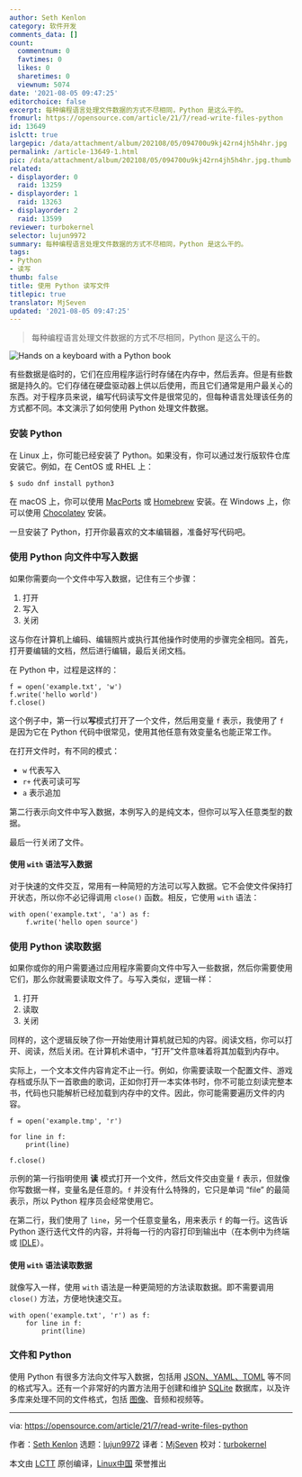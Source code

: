 ```yaml
---
author: Seth Kenlon
category: 软件开发
comments_data: []
count:
  commentnum: 0
  favtimes: 0
  likes: 0
  sharetimes: 0
  viewnum: 5074
date: '2021-08-05 09:47:25'
editorchoice: false
excerpt: 每种编程语言处理文件数据的方式不尽相同，Python 是这么干的。
fromurl: https://opensource.com/article/21/7/read-write-files-python
id: 13649
islctt: true
largepic: /data/attachment/album/202108/05/094700u9kj42rn4jh5h4hr.jpg
permalink: /article-13649-1.html
pic: /data/attachment/album/202108/05/094700u9kj42rn4jh5h4hr.jpg.thumb.jpg
related:
- displayorder: 0
  raid: 13259
- displayorder: 1
  raid: 13263
- displayorder: 2
  raid: 13599
reviewer: turbokernel
selector: lujun9972
summary: 每种编程语言处理文件数据的方式不尽相同，Python 是这么干的。
tags:
- Python
- 读写
thumb: false
title: 使用 Python 读写文件
titlepic: true
translator: MjSeven
updated: '2021-08-05 09:47:25'
---
```



> 
> 每种编程语言处理文件数据的方式不尽相同，Python 是这么干的。
> 
> 
> 


![](/data/attachment/album/202108/05/094700u9kj42rn4jh5h4hr.jpg "Hands on a keyboard with a Python book ")


有些数据是临时的，它们在应用程序运行时存储在内存中，然后丢弃。但是有些数据是持久的。它们存储在硬盘驱动器上供以后使用，而且它们通常是用户最关心的东西。对于程序员来说，编写代码读写文件是很常见的，但每种语言处理该任务的方式都不同。本文演示了如何使用 Python 处理文件数据。


### 安装 Python


在 Linux 上，你可能已经安装了 Python。如果没有，你可以通过发行版软件仓库安装它。例如，在 CentOS 或 RHEL 上：



```
$ sudo dnf install python3

```

在 macOS 上，你可以使用 [MacPorts](https://opensource.com/article/20/11/macports) 或 [Homebrew](https://opensource.com/article/20/6/homebrew-mac) 安装。在 Windows 上，你可以使用 [Chocolatey](https://opensource.com/article/20/3/chocolatey) 安装。


一旦安装了 Python，打开你最喜欢的文本编辑器，准备好写代码吧。


### 使用 Python 向文件中写入数据


如果你需要向一个文件中写入数据，记住有三个步骤：


1. 打开
2. 写入
3. 关闭


这与你在计算机上编码、编辑照片或执行其他操作时使用的步骤完全相同。首先，打开要编辑的文档，然后进行编辑，最后关闭文档。


在 Python 中，过程是这样的：



```
f = open('example.txt', 'w')
f.write('hello world')
f.close()

```

这个例子中，第一行以**写**模式打开了一个文件，然后用变量 `f` 表示，我使用了 `f` 是因为它在 Python 代码中很常见，使用其他任意有效变量名也能正常工作。


在打开文件时，有不同的模式：


* `w` 代表写入
* `r+` 代表可读可写
* `a` 表示追加


第二行表示向文件中写入数据，本例写入的是纯文本，但你可以写入任意类型的数据。


最后一行关闭了文件。


#### 使用 `with` 语法写入数据


对于快速的文件交互，常用有一种简短的方法可以写入数据。它不会使文件保持打开状态，所以你不必记得调用 `close()` 函数。相反，它使用 `with` 语法：



```
with open('example.txt', 'a') as f:
    f.write('hello open source')

```

### 使用 Python 读取数据


如果你或你的用户需要通过应用程序需要向文件中写入一些数据，然后你需要使用它们，那么你就需要读取文件了。与写入类似，逻辑一样：


1. 打开
2. 读取
3. 关闭


同样的，这个逻辑反映了你一开始使用计算机就已知的内容。阅读文档，你可以打开、阅读，然后关闭。在计算机术语中，“打开”文件意味着将其加载到内存中。


实际上，一个文本文件内容肯定不止一行。例如，你需要读取一个配置文件、游戏存档或乐队下一首歌曲的歌词，正如你打开一本实体书时，你不可能立刻读完整本书，代码也只能解析已经加载到内存中的文件。因此，你可能需要遍历文件的内容。



```
f = open('example.tmp', 'r')

for line in f:
    print(line)

f.close()

```

示例的第一行指明使用 **读** 模式打开一个文件，然后文件交由变量 `f` 表示，但就像你写数据一样，变量名是任意的。`f` 并没有什么特殊的，它只是单词 “file” 的最简表示，所以 Python 程序员会经常使用它。


在第二行，我们使用了 `line`，另一个任意变量名，用来表示 `f` 的每一行。这告诉 Python 逐行迭代文件的内容，并将每一行的内容打印到输出中（在本例中为终端或 [IDLE](https://opensource.com/article/17/10/python-101#idle)）。


#### 使用 `with` 语法读取数据


就像写入一样，使用 `with` 语法是一种更简短的方法读取数据。即不需要调用 `close()` 方法，方便地快速交互。



```
with open('example.txt', 'r') as f:
    for line in f:
        print(line)

```

### 文件和 Python


使用 Python 有很多方法向文件写入数据，包括用 [JSON、YAML、TOML](https://opensource.com/article/21/6/parse-configuration-files-python) 等不同的格式写入。还有一个非常好的内置方法用于创建和维护 [SQLite](https://opensource.com/article/21/2/sqlite3-cheat-sheet) 数据库，以及许多库来处理不同的文件格式，包括 [图像](https://opensource.com/article/19/3/python-image-manipulation-tools)、音频和视频等。




---


via: <https://opensource.com/article/21/7/read-write-files-python>


作者：[Seth Kenlon](https://opensource.com/users/seth) 选题：[lujun9972](https://github.com/lujun9972) 译者：[MjSeven](https://github.com/MjSeven) 校对：[turbokernel](https://github.com/turbokernel)


本文由 [LCTT](https://github.com/LCTT/TranslateProject) 原创编译，[Linux中国](https://linux.cn/) 荣誉推出